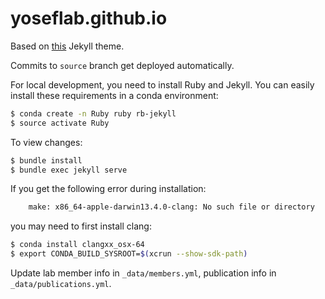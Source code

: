 # yoseflab.github.io

Based on [this](https://github.com/alshedivat/al-folio) Jekyll theme.

Commits to `source` branch get deployed automatically.

For local development, you need to install Ruby and Jekyll. You can easily
install these requirements in a conda environment:

```bash
$ conda create -n Ruby ruby rb-jekyll
$ source activate Ruby
```

To view changes:

```bash
$ bundle install
$ bundle exec jekyll serve
```

If you get the following error during installation:

```bash
	make: x86_64-apple-darwin13.4.0-clang: No such file or directory
````

you may need to first install clang:

```bash
$ conda install clangxx_osx-64
$ export CONDA_BUILD_SYSROOT=$(xcrun --show-sdk-path)
```

Update lab member info in `_data/members.yml`, publication info in `_data/publications.yml`.

